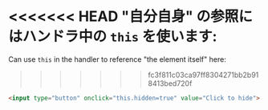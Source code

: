<<<<<<< HEAD
"自分自身" の参照にはハンドラ中の `this` を使います:
=======
Can use `this` in the handler to reference "the element itself" here:
>>>>>>> fc3f811c03ca97ff8304271bb2b918413bed720f

```html run height=50
<input type="button" onclick="this.hidden=true" value="Click to hide">
```
